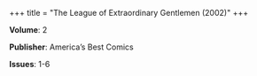 +++
title = "The League of Extraordinary Gentlemen (2002)"
+++



**Volume**: 2

**Publisher**: America’s Best Comics

**Issues**: 1-6
